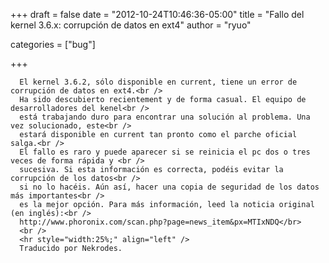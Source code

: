 
+++
draft = false
date = "2012-10-24T10:46:36-05:00"
title = "Fallo del kernel 3.6.x: corrupción de datos en ext4"
author = "ryuo"

categories = ["bug"]

+++

      El kernel 3.6.2, sólo disponible en current, tiene un error de corrupción de datos en ext4.<br />
      Ha sido descubierto recientement y de forma casual. El equipo de desarrolladores del kenel<br />
      está trabajando duro para encontrar una solución al problema. Una vez solucionado, este<br />
      estará disponible en current tan pronto como el parche oficial salga.<br />
      El fallo es raro y puede aparecer si se reinicia el pc dos o tres veces de forma rápida y <br />
      sucesiva. Si esta información es correcta, podéis evitar la corrupción de los datos<br />
      si no lo hacéis. Aún así, hacer una copia de seguridad de los datos más importantes<br />
      es la mejor opción. Para más información, leed la noticia original (en inglés):<br />
      http://www.phoronix.com/scan.php?page=news_item&px=MTIxNDQ</br>
      <br />
      <hr style="width:25%;" align="left" />
      Traducido por Nekrodes.
        
    